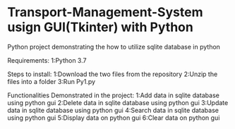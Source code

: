 # Transport-Management-System usign GUI(Tkinter) with Python
Python project demonstrating the how to utilize sqlite database in python

Requirements:
1:Python 3.7

Steps to install:
1:Download the two files from the repository
2:Unzip the files into a folder
3:Run Py1.py

Functionalities Demonstrated in the project:
1:Add data in sqlite database using python gui
2:Delete data in sqlite database using python gui
3:Update data in sqlite database using python gui
4:Search data in sqlite database using python gui
5:Display data on python gui
6:Clear data on python gui
